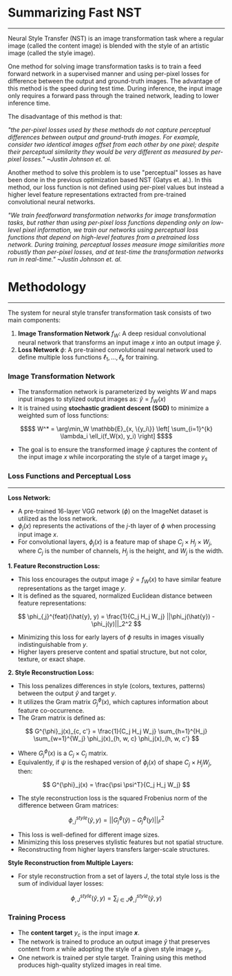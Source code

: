 # Summarizing Fast NST

---

Neural Style Transfer (NST) is an image transformation task where a regular image (called the content image) is blended with the style of an artistic image (called the style image).

One method for solving image transformation tasks is to train a feed forward network in a supervised manner and using per-pixel losses for difference between the output and ground-truth images. The advantage of this method is the speed during test time. During inference, the input image only requires a forward pass through the trained network, leading to lower inference time.

The disadvantage of this method is that:

*"the per-pixel losses used by these methods do not capture perceptual differences between output and ground-truth images. For example, consider two identical images offset from each other by one pixel; despite their perceptual similarity they would be very different as measured by per-pixel losses."*
*~Justin Johnson et. al.*

Another method to solve this problem is to use "perceptual" losses as have been done in the previous optimization based NST (Gatys et. al.). In this method, our loss function is not defined using per-pixel values but instead a higher level feature representations extracted from pre-trained convolutional neural networks.

*"We train feedforward transformation networks for image transformation tasks, but rather than using per-pixel loss functions depending only on low-level pixel information, we train our networks using perceptual loss functions that depend on high-level features from a pretrained loss network. During training, perceptual losses measure image similarities more robustly than per-pixel losses, and at test-time the transformation networks run in real-time."*
*~Justin Johnson et. al.*

# Methodology

---

The system for neural style transfer transformation task consists of two main components:

1. **Image Transformation Network** $f_W$: A deep residual convolutional neural network that transforms an input image $x$ into an output image $\hat{y}$.
2. **Loss Network** $\phi$: A pre-trained convolutional neural network used to define multiple loss functions $ℓ_1,…,ℓ_k$ for training.

### Image Transformation Network

- The transformation network is parameterized by weights $W$ and maps input images to stylized output images as: $\hat{y} = f_W (x)$
- It is trained using **stochastic gradient descent (SGD)** to minimize a weighted sum of loss functions:
```math
$$
W^* = \arg\min_W \mathbb{E}_{x, \{y_i\}} \left[ \sum_{i=1}^{k} \lambda_i \ell_i(f_W(x), y_i) \right]
$$
```
- The goal is to ensure the transformed image $\hat{y}$ captures the content of the input image $x$ while incorporating the style of a target image $y_s$

### Loss Functions and Perceptual Loss

---

**Loss Network:**

- A pre-trained 16-layer VGG network ($\phi$) on the ImageNet dataset is utilized as the loss network.
- $\phi_j(x)$ represents the activations of the $j$-th layer of $\phi$ when processing input image $x$.
- For convolutional layers, $\phi_j(x)$ is a feature map of shape $C_j \times H_j \times W_j$, where $C_j$ is the number of channels, $H_j$ is the height, and $W_j$ is the width.

**1. Feature Reconstruction Loss:**

- This loss encourages the output image $\hat{y} = f_W(x)$ to have similar feature representations as the target image $y$.
- It is defined as the squared, normalized Euclidean distance between feature representations:

$$
\phi_{,j}^{feat}(\hat{y}, y) = \frac{1}{C_j H_j W_j} ||\phi_j(\hat{y}) - \phi_j(y)||_2^2
$$

- Minimizing this loss for early layers of $\phi$ results in images visually indistinguishable from $y$.
- Higher layers preserve content and spatial structure, but not color, texture, or exact shape.

**2. Style Reconstruction Loss:**

- This loss penalizes differences in style (colors, textures, patterns) between the output $\hat{y}$ and target $y$.
- It utilizes the Gram matrix $G^{\phi}_j(x)$, which captures information about feature co-occurrence.
- The Gram matrix is defined as:

$$
G^{\phi}_j(x)_{c, c'} = \frac{1}{C_j H_j W_j} \sum_{h=1}^{H_j} \sum_{w=1}^{W_j} \phi_j(x)_{h, w, c} \phi_j(x)_{h, w, c'}
$$

- Where $G^{\phi}_j(x)$ is a $C_j \times C_j$ matrix.
- Equivalently, if $\psi$ is the reshaped version of $\phi_j(x)$ of shape $C_j \times H_j W_j$, then:

$$
G^{\phi}_j(x) = \frac{\psi \psi^T}{C_j H_j W_j}
$$

- The style reconstruction loss is the squared Frobenius norm of the difference between Gram matrices:

$$
\phi_{,j}^{style}(\hat{y}, y) = ||G^{\phi}_j(\hat{y}) - G^{\phi}_j(y)||_F^2
$$

- This loss is well-defined for different image sizes.
- Minimizing this loss preserves stylistic features but not spatial structure.
- Reconstructing from higher layers transfers larger-scale structures.

**Style Reconstruction from Multiple Layers:**

- For style reconstruction from a set of layers $J$, the total style loss is the sum of individual layer losses:

$$
\phi_{,J}^{style}(\hat{y}, y) = \sum_{j \in J} \phi_{,j}^{style}(\hat{y}, y)
$$

### Training Process

- The **content target** $y_c$ is the input image **$x$**.
- The network is trained to produce an output image $\hat{y}$ that preserves content from $x$ while adopting the style of a given style image $y_s$.
- One network is trained per style target.
  Training using this method produces high-quality stylized images in real time.
